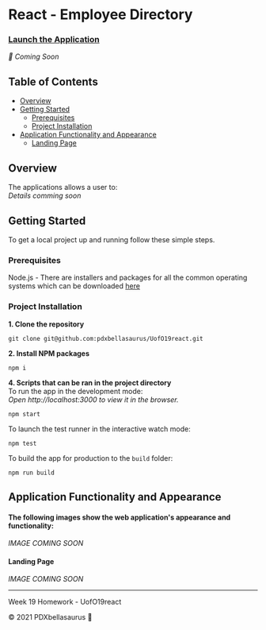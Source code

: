 # React - Employee Directory

### [Launch the Application]()

*:rocket: Coming Soon*

## Table of Contents
- [Overview](#Overview)
- [Getting Started](#Getting-started)
    * [Prerequisites](#prerequisites)
    * [Project Installation](#project-installation)
- [Application Functionality and Appearance](#Application-Functionality-and-Appearance)
    * [Landing Page](#Landing-page)

## Overview
The applications allows a user to: \
*Details comming soon*
## Getting Started

To get a local project up and running follow these simple steps.

### Prerequisites

Node.js - There are installers and packages for all the common operating systems which can be downloaded [here](nodejs.org/)

### Project Installation

**1. Clone the repository**
   ```
   git clone git@github.com:pdxbellasaurus/UofO19react.git
   ```
**2. Install NPM packages**
   ```
   npm i
   ```
**4. Scripts that can be ran in the project directory** \
    To run the app in the development mode: \
    *Open http://localhost:3000 to view it in the browser.*

```
npm start
```
To launch the test runner in the interactive watch mode:
```
npm test
```
To build the app for production to the `build` folder:
```
npm run build
```
## Application Functionality and Appearance

#### The following images show the web application's appearance and functionality: 

*IMAGE COMING SOON*

#### Landing Page
*IMAGE COMING SOON*

----------------------

Week 19 Homework - UofO19react

© 2021 PDXbellasaurus :sauropod:



